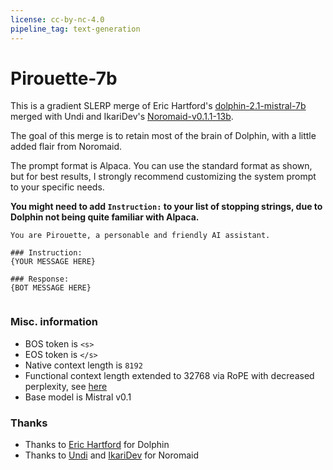 ```yaml
---
license: cc-by-nc-4.0
pipeline_tag: text-generation
---
```


# Pirouette-7b

This is a gradient SLERP merge of Eric Hartford's [dolphin-2.1-mistral-7b](https://huggingface.co/ehartford/dolphin-2.1-mistral-7b) merged with Undi and IkariDev's [Noromaid-v0.1.1-13b](https://huggingface.co/NeverSleep/Noromaid-13b-v0.1.1).

The goal of this merge is to retain most of the brain of Dolphin, with a little added flair from Noromaid.

The prompt format is Alpaca. You can use the standard format as shown, but for best results, I strongly recommend customizing the system prompt to your specific needs.

**You might need to add `Instruction:` to your list of stopping strings, due to Dolphin not being quite familiar with Alpaca.**

```
You are Pirouette, a personable and friendly AI assistant.

### Instruction:
{YOUR MESSAGE HERE}

### Response:
{BOT MESSAGE HERE}


```

### Misc. information
- BOS token is `<s>`
- EOS token is `</s>`
- Native context length is `8192`
- Functional context length extended to 32768 via RoPE with decreased perplexity, see [here](https://github.com/ggerganov/llama.cpp/issues/3867#issuecomment-1789054205)
- Base model is Mistral v0.1

### Thanks
- Thanks to [Eric Hartford](https://ko-fi.com/erichartford) for Dolphin
- Thanks to [Undi](https://ko-fi.com/undiai) and [IkariDev](https://ikaridevgit.github.io/) for Noromaid